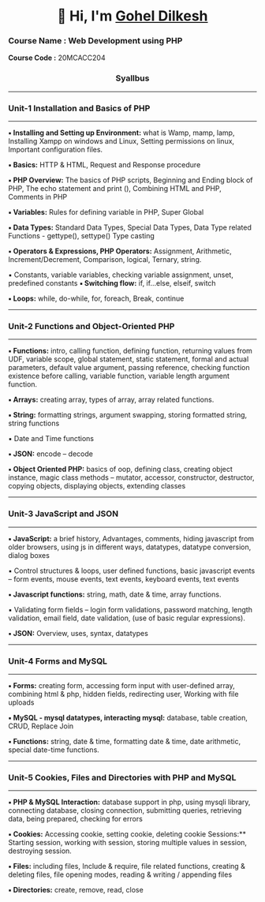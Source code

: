 <h1 align="center">👋 Hi, I'm <a href="https://www.linkedin.com/in/rahul-kanjariya-6672411ab/" target="_blank"> Gohel Dilkesh </a></h1>

### Course Name : Web Development using PHP

**Course Code :** 20MCACC204
<h3 align="center">Syallbus</h3>

----
### Unit-1 Installation and Basics of PHP
------
**▪ Installing and Setting up Environment:** what is Wamp, mamp, lamp, Installing Xampp on
windows and Linux, Setting permissions on linux, Important configuration files.

**▪ Basics:** HTTP & HTML, Request and Response procedure

**▪ PHP Overview:** The basics of PHP scripts, Beginning and Ending block of PHP, The echo
statement and print (), Combining HTML and PHP, Comments in PHP

**▪ Variables:** Rules for defining variable in PHP, Super Global

**▪ Data Types:** Standard Data Types, Special Data Types, Data Type related Functions - gettype(),
settype() Type casting

**▪ Operators & Expressions, PHP Operators:** Assignment, Arithmetic, Increment/Decrement,
Comparison, logical, Ternary, string.

▪ Constants, variable variables, checking variable assignment, unset, predefined constants
**▪ Switching flow:** if, if…else, elseif, switch

**▪ Loops:** while, do-while, for, foreach, Break, continue

---------
### Unit-2 Functions and Object-Oriented PHP
---------
**▪ Functions:** intro, calling function, defining function, returning values from UDF, variable scope,
global statement, static statement, formal and actual parameters, default value argument,
passing reference, checking function existence before calling, variable function, variable length
argument function.

**▪ Arrays:** creating array, types of array, array related functions.

**▪ String:** formatting strings, argument swapping, storing formatted string, string functions

▪ Date and Time functions

**▪ JSON:** encode – decode

**▪ Object Oriented PHP:** basics of oop, defining class, creating object instance, magic class
methods – mutator, accessor, constructor, destructor, copying objects, displaying objects,
extending classes

------------
### Unit-3 JavaScript and JSON
------------
**▪ JavaScript:** a brief history, Advantages, comments, hiding javascript from older browsers, using
js in different ways, datatypes, datatype conversion, dialog boxes

▪ Control structures & loops, user defined functions, basic javascript events – form events,
mouse events, text events, keyboard events, text events

**▪ Javascript functions:** string, math, date & time, array functions.

▪ Validating form fields – login form validations, password matching, length validation, email
field, date validation, (use of basic regular expressions).

**▪ JSON:** Overview, uses, syntax, datatypes

---------------
### Unit-4 Forms and MySQL
------------------

**▪ Forms:** creating form, accessing form input with user-defined array, combining html & php,
hidden fields, redirecting user, Working with file uploads

**▪ MySQL - mysql datatypes, interacting mysql:** database, table creation, CRUD, Replace Join

**▪ Functions:** string, date & time, formatting date & time, date arithmetic, special date-time
functions.

-------------------
### Unit-5 Cookies, Files and Directories with PHP and MySQL
------------------------
**▪ PHP & MySQL Interaction:** database support in php, using mysqli library, connecting database,
closing connection, submitting queries, retrieving data, being prepared, checking for errors

**▪ Cookies:** Accessing cookie, setting cookie, deleting cookie Sessions:** Starting session, working
with session, storing multiple values in session, destroying session.

**▪ Files:** including files, Include & require, file related functions, creating & deleting files, file
opening modes, reading & writing / appending files

**▪ Directories:** create, remove, read, close
